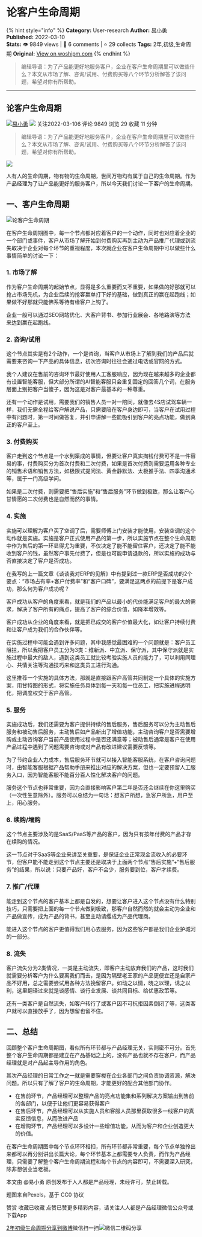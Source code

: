 # 论客户生命周期
{% hint style="info" %}
**Category:** User-research
**Author:** [易小勇](https://www.woshipm.com/u/860929)
**Published:** 2022-03-10  
**Stats:** 👁️ 9849 views | 💬 6 comments | ⭐ 29 collects
**Tags:** 2年,初级,生命周期
**Original:** [View on woshipm.com](https://www.woshipm.com/user-research/5347388.html)
{% endhint %}
> 编辑导语：为了产品能更好地服务客户，企业在客户生命周期里可以做些什么？本文从市场了解、咨询/试用、付费购买等八个环节分析解答了该问题，希望对你有所帮助。

---

## 论客户生命周期

[![](https://static.woshipm.com/TTW_USER_201904_20190424104717_1534.jpg?imageView2/1/w/72/h/72/q/100)](https://www.woshipm.com/u/860929)[易小勇](https://www.woshipm.com/u/860929) ![](https://static.woshipm.com/tag/1101_1@2x.png) 关注2022-03-106 评论 9849 浏览 29 收藏 11 分钟

> 编辑导语：为了产品能更好地服务客户，企业在客户生命周期里可以做些什么？本文从市场了解、咨询/试用、付费购买等八个环节分析解答了该问题，希望对你有所帮助。

![](https://image.yunyingpai.com/wp/2022/03/qZjnoYScryNS7WyhwoOf.png)

人有人的生命周期，物有物的生命周期，世间万物均有属于自己的生命周期。作为产品经理为了让产品能更好的服务客户，所以今天我们讨论一下客户的生命周期。

## 一、客户生命周期

![论客户生命周期](https://image.yunyingpai.com/wp/2022/03/gF3AqRHA8GfnkQ1vHrL5.png)

在客户生命周期图中，每一个节点都对应着客户的一个动作，同时也对应着企业的一个部门或事件，客户从市场了解开始到付费购买再到主动为产品推广代理或到流失取决于企业对每个环节的重视程度，本次就企业在客户生命周期中可以做些什么事情简单的讨论一下：

### 1\. 市场了解

作为客户生命周期的起始节点，显得是多么重要而又不重要，如果做的好那就可以抢占市场先机，为企业后续的抢客赢单打下好的基础，做到真正的赢在起跑线；如果做不好那就只能佛系等待有缘客户上钩了。

企业一般可以通过SEO网站优化、大客户背书、参加行业展会、各地路演等方法来达到赢在起跑线。

### 2\. 咨询/试用

这个节点其实是有2个动作，一个是咨询，当客户从市场上了解到我们的产品后就需要来咨询一下产品的具体信息，初次咨询时往往会通过电话或官网的方式。

我个人建议在售前的咨询环节最好使用人工客服响应，因为现在越来越多的企业都有设置智能客服，但大部分所谓的AI智能客服只会重复固定的回答几个词，在服务层面上别把客户当傻子，因为这是对客户最基本的一种尊重。

还有一个动作是试用，需要我们的销售人员一对一陪同，就像去4S店试驾车辆一样，我们无需全程给客户解说产品，只需要陪在客户身边即可，当客户在试用过程中有问题时，第一时间做答复，并引申讲解一些能吸引到客户的亮点功能，做到真正的客户至上。

### 3\. 付费购买

客户走到这个节点是一个水到渠成的事情，但要让客户真实掏钱付费可不是一件容易的事，付费购买分为首次付费和二次付费，如果是首次付费则需要运用各种专业的销售术语和销售方法，如极限式提问法、黄金静默法、太极推手法、四季沟通术等，属于一门高级学问。

如果是二次付费，则需要把“售后实施”和“售后服务”环节做到极致，那么让客户心甘情愿的二次付费也是自然而然的事情。

### 4\. 实施

实施可以理解为客户买了空调了后，需要师傅上门安装才能使用，安装空调的这个动作就是实施。实施是客户正式使用产品的第一步，所以实施节点在整个生命周期中作为售后的第一环显得尤为重要，不仅决定了能不能留住客户，还决定了能不能收到客户的钱，虽然客户事先付费了，但是也可能申请退款的，所以实施的成功与否直接决定了客户是否成功。

在我写的上一篇文章《谈谈我对ERP的见解》中有提到过一款ERP是否成功的2个要点：“市场占有率+客户付费率”和“客户口碑”，要满足这两点的前提下是客户成功，那么何为客户成功呢？

客户成功从客户的角度来看，就是我们的产品以最小的代价能满足客户的最大的需求，解决了客户所有的痛点，提高了客户的综合价值，如降本增效等。

客户成功从企业的角度来看，就是把已成交的客户价值最大化，如让客户持续付费和让客户成为我们的合作伙伴等。

在实施过程中可能会遇到许多问题，其中我感觉最困难的一个问题就是：客户员工阻拦，所以我把客户员工分为3类：维新派、中立派、保守派，其中保守派就是实施过程中最大的敌人，遇到这类员工就比较考验实施人员的能力了，可以利用同理心、共情关注等沟通技巧来和这类员工进行沟通。

这里推荐一个实施的具体方法，那就是直接跟客户高管共同制定一个具体的实施方案，用甘特图的形式，将实施任务具体到每一天和每一位员工，把实施进程透明化，把调度权交于客户高管。

### 5\. 服务

实施成功后，我们还需要为客户提供持续的售后服务，售后服务可以分为主动售后服务和被动售后服务，主动售后如产品新出了增值功能，主动咨询客户是否需要增购或主动咨询客户当前产品使用过程中是否还满意等；被动售后通常是客户在使用产品过程中遇到了问题需要咨询或对产品有改进建议需要反馈等。

为了节约企业人力成本，售后服务环节就可以接入智能客服系统，在客户咨询问题时，由智能客服根据产品帮助手册来推出对应的解决方案，但也一定要预留人工服务入口，因为智能客服不能百分百人性化解决客户的问题。

服务这个节点也非常重要，因为会直接影响客户第二年是否还会继续在你这里购买（一次性生意除外）。服务可以总结为一句话：想客户所想，急客户所急，用户至上，用心服务。

### 6\. 续购/增购

这个节点主要涉及的是SaaS/PaaS等产品的客户，因为只有按年付费的产品才存在续购的情况。

这一节点对于SaaS等企业来讲至关重要，是保证企业正常现金流收入的必要环节，但客户能不能走到这个节点主要还是取决于上面两个节点“售后实施”+“售后服务”的结果，所以说：只要产品好，客户不会少，服务要到位，客户才续费。

### 7\. 推广/代理

能走到这个节点的客户基本上都是自发的，想要让客户进入这个节点没有什么特别技巧，只需要把上面的每一个节点做到极致，那客户自然而然的就会主动为企业和产品做宣传，成为产品的背书，甚至主动请缨成为产品代理商。

能进入这个节点的客户更值得我们用心去服务，因为这些客户都是我们企业护城河的一部分。

### 8\. 流失

客户流失分为2类情况，一类是主动流失，即客户主动放弃我们的产品，这时我们就需要分析客户为什么要离我们而去，是因为隔壁老王家的产品更便宜还是自家产品不好用，总之需要尝试用各种方法挽留客户。如动之以情，晓之以理，诱之以利，这里翻译过来就是谈感情、谈行业发展、谈共同目标、给优惠政策等。

还有一类客户是自然流失，如客户转行了或客户因不可抗拒因素倒闭了等，这类客户就可以直接放手了，因为想留也留不住。

## 二、总结

回顾整个客户生命周期图，看似所有环节都与产品经理无关，实则密不可分。首先整个客户生命周期都是建立在产品基础之上的，没有产品也就不存在客户，而产品经理就是对产品起主导作用的角色。

其次产品经理的日常工作之一就是需要穿梭在企业各部门之间负责协调资源，解决问题。所以只有了解了客户的生命周期，才能更好的配合其他部门协作。

*   在售前环节，产品经理可以整理产品的亮点功能集和系列解决方案输出到售前的各部门，以便于让他们更容易获得客户
*   在售后环节，产品经理可以从实施人员和客服人员那里获取很多一线客户的真实反馈信息，从而改进产品
*   在增购环节，产品经理可以多设计一些增值功能，从而为客户和企业创造更大的价值。

在客户生命周期图中每个节点环环相扣，所有环节都非常重要，每个节点单独拎出来都可以再分别讲出长篇大论，每个环节基本上都需要专人负责，而作为产品经理，只需要了解整个客户生命周期流程和每个节点的内容即可，不需要深入研究，除非想创业当老板。

本文由 @易小勇 原创发布于人人都是产品经理，未经许可，禁止转载。

题图来自Pexels，基于 CC0 协议

赞赏 收藏已收藏 点赞已赞更多精彩内容，请关注人人都是产品经理微信公众号或下载App

[2年](https://www.woshipm.com/tag/2%e5%b9%b4)[初级](https://www.woshipm.com/tag/%e5%88%9d%e7%ba%a7)[生命周期](https://www.woshipm.com/tag/%e7%94%9f%e5%91%bd%e5%91%a8%e6%9c%9f)[分享到微博](https://service.weibo.com/share/share.php?appkey=2775287854&title=论客户生命周期&url=https://www.woshipm.com/user-research/5347388.html&pic=https://image.yunyingpai.com/wp/2022/03/qZjnoYScryNS7WyhwoOf.png)微信扫一扫![微信二维码](https://api.pwmqr.com/qrcode/create/?url=https://www.woshipm.com/user-research/5347388.html)分享